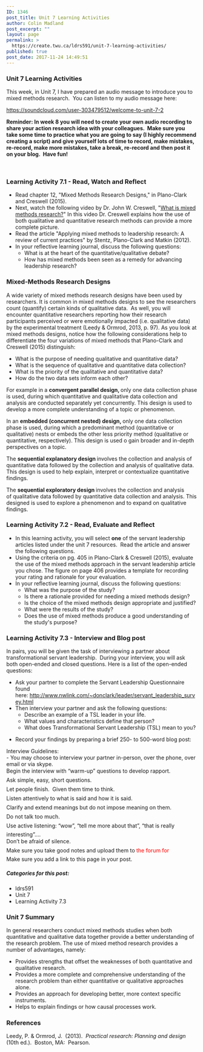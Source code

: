 ```yaml
---
ID: 1346
post_title: Unit 7 Learning Activities
author: Colin Madland
post_excerpt: ""
layout: page
permalink: >
  https://create.twu.ca/ldrs591/unit-7-learning-activities/
published: true
post_date: 2017-11-24 14:49:51
---
```

<h3>Unit 7 Learning Activities</h3>
This week, in Unit 7, I have prepared an audio message to introduce you to mixed methods research.  You can listen to my audio message here:

https://soundcloud.com/user-303479512/welcome-to-unit-7-2

<strong>Reminder: In week 8 you will need to create your own audio recording to share your action research idea with your colleagues.  Make sure you take some time to practice what you are going to say (I highly recommend creating a script) and give yourself lots of time to record, make mistakes, re-record, make more mistakes, take a break, re-record and then post it on your blog.  Have fun!</strong>

&nbsp;
<h3>Learning Activity 7.1 - Read, Watch and Reflect</h3>
<ul>
 	<li>Read chapter 12, "Mixed Methods Research Designs," in Plano-Clark and Creswell (2015).</li>
 	<li>Next, watch the following video by Dr. John W. Creswell, "<a href="http://johnwcreswell.com/videos/">What is mixed methods research?</a>" In this video Dr. Creswell explains how the use of both qualitative and quantitative research methods can provide a more complete picture.</li>
 	<li>Read the article "Applying mixed methods to leadership research: A review of current practices" by Stentz, Plano-Clark and Matkin (2012).</li>
 	<li>In your reflective learning journal, discuss the following questions:
<ul>
 	<li>What is at the heart of the quantitative/qualitative debate?</li>
 	<li>How has mixed methods been seen as a remedy for advancing leadership research?</li>
</ul>
</li>
</ul>
<h3></h3>
<h3>Mixed-Methods Research Designs</h3>
A wide variety of mixed methods research designs have been used by researchers. It is common in mixed methods designs to see the researchers count (quantify) certain kinds of qualitative data.  As well, you will encounter quantitative researchers reporting how their research participants perceived or were emotionally impacted (i.e. qualitative data) by the experimental treatment (Leedy &amp; Ormrod, 2013, p. 97). As you look at mixed methods designs, notice how the following considerations help to differentiate the four variations of mixed methods that Plano-Clark and Creswell (2015) distinguish:
<ul>
 	<li>What is the purpose of needing qualitative and quantitative data?</li>
 	<li>What is the sequence of qualitative and quantitative data collection?</li>
 	<li>What is the priority of the qualitative and quantitative data?</li>
 	<li>How do the two data sets inform each other?</li>
</ul>
For example in a <strong>c</strong><b>onvergent parallel design, </b>only one data collection phase is used, during which quantitative and qualitative data collection and analysis are conducted separately yet concurrently. This design is used to develop a more complete understanding of a topic or phenomenon.

In an <strong>e</strong><b>mbedded (concurrent nested) design, </b>only one data collection phase is used, during which a predominant method (quantitative or qualitative) nests or embeds the other less priority method (qualitative or quantitative, respectively). This design is used o gain broader and in-depth perspectives on a topic.

The <strong>s</strong><b>equential explanatory design </b>involves the collection and analysis of quantitative data followed by the collection and analysis of qualitative data. This design is used to help explain, interpret or contextualize quantitative findings.

The <strong>sequential exploratory design </strong>involves the collection and analysis of qualitative data followed by quantitative data collection and analysis. This designed is used to explore a phenomenon and to expand on qualitative findings.
<h3></h3>
<h3>Learning Activity 7.2 - Read, Evaluate and Reflect</h3>
<ul>
 	<li>In this learning activity, you will select <strong>one</strong> of the servant leadership articles listed under the unit 7 resources.  Read the article and answer the following questions.</li>
 	<li>Using the criteria on pg. 405 in Plano-Clark &amp; Creswell (2015), evaluate the use of the mixed methods approach in the servant leadership article you chose. The figure on page 406 provides a template for recording your rating and rationale for your evaluation.</li>
 	<li>In your reflective learning journal, discuss the following questions:
<ul>
 	<li>What was the purpose of the study?</li>
 	<li>Is there a rationale provided for needing a mixed methods design?</li>
 	<li>Is the choice of the mixed methods design appropriate and justified?</li>
 	<li>What were the results of the study?</li>
 	<li>Does the use of mixed methods produce a good understanding of the study's purpose?</li>
</ul>
</li>
</ul>
<h3></h3>
<h3>Learning Activity 7.3 - Interview and Blog post</h3>
<p id="yui_3_17_2_1_1535585504618_19">In pairs, you will be given the task of interviewing a partner about transformational servant leadership.  During your interview, you will ask both open-ended and closed questions. Here is a list of the open-ended questions:</p>

<ul>
 	<li>Ask your partner to complete the Servant Leadership Questionnaire found here: <a href="http://www.nwlink.com/~donclark/leader/servant_leadership_survey.html">http://www.nwlink.com/~donclark/leader/servant_leadership_survey.html</a></li>
 	<li>Then interview your partner and ask the following questions:
<ul>
 	<li>Describe an example of a TSL leader in your life.</li>
 	<li>What values and characteristics define that person?</li>
 	<li>What does Transformational Servant Leadership (TSL) mean to you?</li>
</ul>
</li>
</ul>
<ul>
 	<li>Record your findings by preparing a brief 250- to 500-word blog post:</li>
</ul>
<div>Interview Guidelines:</div>
<div>- You may choose to interview your partner in-person, over the phone, over email or via skype.</div>
<div>Begin the interview with “warm-up” questions to develop rapport.</div>
<div>Ask simple, easy, short questions.</div>
<div>Let people finish.  Given them time to think.</div>
<div>Listen attentively to what is said and how it is said.</div>
<div>Clarify and extend meanings but do not impose meaning on them.</div>
<div>Do not talk too much.</div>
<div>Use active listening: “wow”, “tell me more about that”, “that is really interesting”….</div>
<div>Don’t be afraid of silence.</div>
<div>Make sure you take good notes and upload them to<span style="color: #ff0000;"> the forum for</span></div>
Make sure you add a link to this page in your post.
<h5>Categories for this post:</h5>
<ul>
 	<li>ldrs591</li>
 	<li>Unit 7</li>
 	<li>Learning Activity 7.3</li>
</ul>
<h3></h3>
<h3>Unit 7 Summary</h3>
In general researchers conduct mixed methods studies when both quantitative and qualitative data together provide a better understanding of the research problem. The use of mixed method research provides a number of advantages, namely:
<ul>
 	<li>Provides strengths that offset the weaknesses of both quantitative and qualitative research.</li>
 	<li>Provides a more complete and comprehensive understanding of the research problem than either quantitative or qualitative approaches alone.</li>
 	<li>Provides an approach for developing better, more context specific instruments.</li>
 	<li>Helps to explain findings or how causal processes work.</li>
</ul>
<h5></h5>
<h3>References</h3>
Leedy, P. &amp; Ormrod, J.  (2013).  <i>Practical research: Planning and design </i>(10th ed.).  Boston, MA:  Pearson.